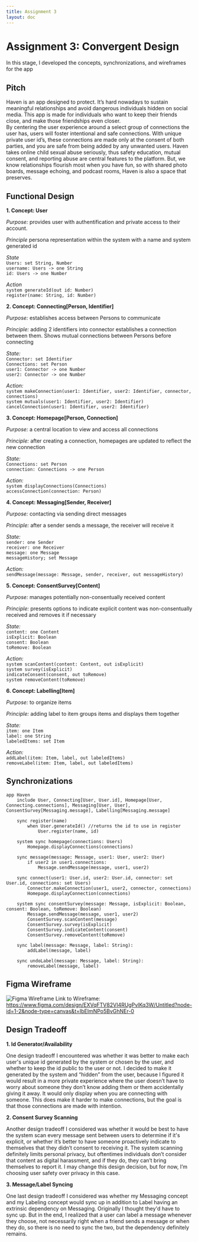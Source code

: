 ```yaml
---
title: Assignment 3
layout: doc
---
```


# Assignment 3: Convergent Design #
In this stage, I developed the concepts, synchronizations, and wireframes for the app

## Pitch ##
Haven is an app designed to protect. It’s hard nowadays to sustain meaningful relationships and avoid dangerous individuals hidden on social media. This app is made for individuals who want to keep their friends close, and make those friendships even closer.  
By centering the user experience around a select group of connections the user has, users will foster intentional and safe connections. With unique private user id’s, these connections are made only at the consent of both parties, and you are safe from being added by any unwanted users. Haven takes online child sexual abuse seriously, thus safety education, mutual consent, and reporting abuse are central features to the platform. But, we know relationships flourish most when you have fun, so with shared photo boards, message echoing, and podcast rooms, Haven is also a space that preserves. 

## Functional Design ##
**1. Concept: User**

*Purpose:* provides user with authentification and private access to their account.

*Principle* persona representation within the system with a name and system generated id

*State* <br>
`Users: set String, Number` <br>
`username: Users -> one String`<br>
`id: Users -> one Number`

*Action* <br>
`system generateId(out id: Number)` <br>
`register(name: String, id: Number)`

**2. Concept: Connecting[Person, Identifier]**

*Purpose:* establishes access between Persons to communicate

*Principle:* adding 2 identifiers into connector establishes a connection between them. Shows mutual connections between Persons before connecting

*State:*<br>
`Connector: set Identifier`<br>
`Connections: set Person`<br>
`user1: Connector -> one Number`<br>
`user2: Connector -> one Number`

*Action:*<br>
`system makeConnection(user1: Identifier, user2: Identifier, connector, connections)`<br>
`system mutuals(user1: Identifier, user2: Identifier)`<br>
`cancelConnection(user1: Identifier, user2: Identifier)`

**3. Concept: Homepage[Person, Connection]** 

*Purpose:* a central location to view and access all connections

*Principle:* after creating a connection, homepages are updated to reflect the new connection

*State:*<br>
`Connections: set Person` <br>
`connection: Connections -> one Person`

*Action:*<br>
`system displayConnections(Connections)`<br>
`accessConnection(connection: Person)`

**4. Concept: Messaging[Sender, Receiver]**

*Purpose:* contacting via sending direct messages 

*Principle:* after a sender sends a message, the receiver will receive it

*State:* <br>
`sender: one Sender` <br>
`receiver: one Receiver` <br>
`message: one Message` <br>
`messageHistory; set Message`

*Action:*<br>
`sendMessage(message: Message, sender, receiver, out messageHistory)`


**5. Concept: ConsentSurvey[Content]**

*Purpose:* manages potentially non-consentually received content

*Principle:* presents options to indicate explicit content was non-consentually received and removes it if necessary

*State:*<br>
`content: one Content`<br>
`isExplicit: Boolean` <br>
`consent: Boolean` <br>
`toRemove: Boolean`

*Action:*<br>
`system scanContent(content: Content, out isExplicit)` <br>
`system survey(isExplicit)`<br>
`indicateConsent(consent, out toRemove)`<br>
`system removeContent(toRemove)` <br>

**6. Concept: Labelling[Item]**

*Purpose:* to organize items

*Principle:* adding label to item groups items and displays them together

*State:*<br>
`item: one Item`<br>
`label: one String`<br>
`labeledItems: set Item`

*Action:*<br>
`addLabel(item: Item, label, out labeledItems)`<br>
`removeLabel(item: Item, label, out labeledItems)`

## Synchronizations ##

```
app Haven
    include User, Connecting[User, User.id], Homepage[User, Connecting.connections], Messaging[User, User], ConsentSurvey[Messaging.message], Labelling[Messaging.message]

    sync register(name)
        when User.generateId() //returns the id to use in register
            User.register(name, id)

    system sync homepage(connections: Users)
        Homepage.displayConnections(connections)

    sync message(message: Message, user1: User, user2: User)
        if user2 in user1.connections:
            Message.sendMessage(message, user1, user2) 
    
    sync connect(user1: User.id, user2: User.id, connector: set User.id, connections: set Users)
        Connector.makeConnection(user1, user2, connector, connections)
        Homepage.displayConnection(connections)

    system sync consentSurvey(message: Message, isExplicit: Boolean, consent: Boolean, toRemove: Boolean)
        Message.sendMessage(message, user1, user2)
        ConsentSurvey.scanContent(message)
        ConsentSurvey.survey(isExplicit)
        ConsentSurvey.indicateContent(consent)
        ConsentSurvey.removeContent(toRemove)

    sync label(message: Message, label: String):
        addLabel(message, label)

    sync undoLabel(message: Message, label: String):
        removeLabel(message, label)

```

## Figma Wireframe ##
![Figma Wireframe](./wireframe.png)
Link to Wireframe: <br>
https://www.figma.com/design/EXVqFTV82VI4RUgPvlKq3W/Untitled?node-id=1-2&node-type=canvas&t=IbElmNPo5BvGhNEr-0

## Design Tradeoff ##
**1. Id Generator/Availability**

One design tradeoff I encountered was whether it was better to make each user's unique id generated by the system or chosen by the user, and whether to keep the id public to the user or not. I decided to make it generated by the system and “hidden” from the user, because I figured it would result in a more private experience where the user doesn’t have to worry about someone they don’t know adding them or them accidentally giving it away. It would only display when you are connecting with someone. This does make it harder to make connections, but the goal is that those connections are made with intention.

**2. Consent Survey Scanning**

Another design tradeoff I considered was whether it would be best to have the system scan every message sent between users to determine if it's explicit, or whether it’s better to have someone proactively indicate to themselves that they didn’t consent to receiving it. The system scanning definitely limits personal privacy, but oftentimes individuals don’t consider that content as digital harassment, and if they do, they can’t bring themselves to report it. I may change this design decision, but for now, I’m choosing user safety over privacy in this case.

**3. Message/Label Syncing**

One last design tradeoff I considered was whether my Messaging concept and my Labeling concept would sync up in addition to Label having an extrinsic dependency on Messaging. Originally I thought they'd have to sync up. But in the end, I realized that a user can label a message whenever they choose, not necessarily right when a friend sends a message or when they do, so there is no need to sync the two, but the dependency definitely remains.
